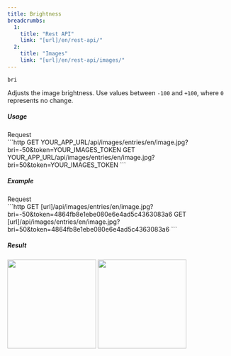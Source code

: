 ```yaml
---
title: Brightness
breadcrumbs:
  1:
    title: "Rest API"
    link: "[url]/en/rest-api/"
  2:
    title: "Images"
    link: "[url]/en/rest-api/images/"
---
```


`bri`

Adjusts the image brightness. Use values between `-100` and `+100`, where `0` represents no change.

##### Usage

<div class="file-header">Request</div>
```http
GET YOUR_APP_URL/api/images/entries/en/image.jpg?bri=-50&token=YOUR_IMAGES_TOKEN
GET YOUR_APP_URL/api/images/entries/en/image.jpg?bri=50&token=YOUR_IMAGES_TOKEN
```

##### Example

<div class="file-header">Request</div>
```http
GET [url]/api/images/entries/en/image.jpg?bri=-50&token=4864fb8e1ebe080e6e4ad5c4363083a6
GET [url]/api/images/entries/en/image.jpg?bri=50&token=4864fb8e1ebe080e6e4ad5c4363083a6
```

##### Result

<img width="200" class="inline" src="[url]/api/images/en/image.jpg?bri=-50&token=4864fb8e1ebe080e6e4ad5c4363083a6">
<img width="200" class="inline" src="[url]/api/images/en/image.jpg?bri=50&token=4864fb8e1ebe080e6e4ad5c4363083a6">
